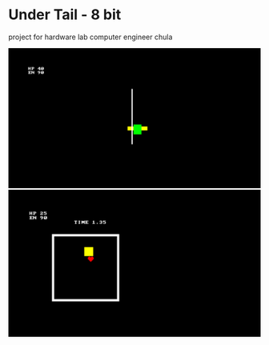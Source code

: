 # Under Tail - 8 bit
project for hardware lab computer engineer chula

![1](assets/1.png)
![1](assets/2.png)